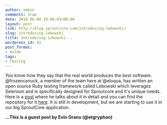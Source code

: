 ```yaml
---
author: admin
comments: true
date: 2010-06-08 19:06:03+00:00
layout: post
link: http://blog.sproutcore.com/introducing-lebowski/
slug: introducing-lebowski
title: Introducing Lebowski...
wordpress_id: 41
post_format:
- Aside
tags:
- Testing
---
```


You know how they say that the real world produces the best software. @frozencanuck, a member of the team here at @eloqua, has written an open source Ruby testing framework called Lebowski which leverages Selenium and is specifically designed for Sproutcore and it's unique needs.  Here is a [post](http://frozencanuck.wordpress.com/2010/06/08/introducing-lebowski-a-test-automation-framework-for-sproutcore/) where he talks about it in detail and you can find the repository for it [here](http://github.com/FrozenCanuck/Lebowski).  It is still in development, but we are starting to use it in our big SproutCore application.

**...This is a guest post by Evin Grano (@etgryphon)**
